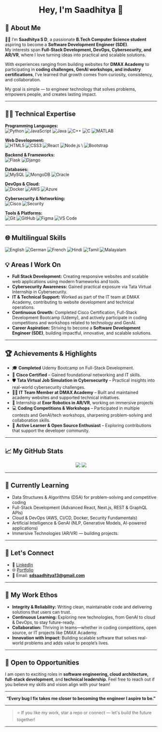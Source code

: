 <h1 align="center">Hey, I'm Saadhitya 👋</h1>


## 🚀 About Me  

👩‍💻 I’m **Saadhitya S D**, a passionate **B.Tech Computer Science student** aspiring to become a **Software Development Engineer (SDE)**.  
 My interests span **Full-Stack Development, DevOps, Cybersecurity, and AR/VR**, where I love turning ideas into practical and scalable solutions.  

With experiences ranging from building websites for **DMAX Academy** to participating in **coding challenges, GenAI workshops, and industry certifications**, I’ve learned that growth comes from curiosity, consistency, and collaboration.  

My goal is simple — to engineer technology that solves problems, empowers people, and creates lasting impact.  

---

## 🧑‍💻 Technical Expertise  

**Programming Languages:**  
![Python](https://img.shields.io/badge/Python-3776AB?style=for-the-badge&logo=python&logoColor=white) ![JavaScript](https://img.shields.io/badge/JavaScript-F7DF1E?style=for-the-badge&logo=javascript&logoColor=black) ![Java](https://img.shields.io/badge/Java-007396?style=for-the-badge&logo=java&logoColor=white) ![C++](https://img.shields.io/badge/C++-00599C?style=for-the-badge&logo=cplusplus&logoColor=white) ![C](https://img.shields.io/badge/C-00599C?style=for-the-badge&logo=c&logoColor=white) ![MATLAB](https://img.shields.io/badge/MATLAB-0076A8?style=for-the-badge&logo=Mathworks&logoColor=white)



**Web Development:**  
![HTML5](https://img.shields.io/badge/HTML5-E34F26?style=for-the-badge&logo=html5&logoColor=white) ![CSS3](https://img.shields.io/badge/CSS3-1572B6?style=for-the-badge&logo=css3&logoColor=white) ![React](https://img.shields.io/badge/React-61DAFB?style=for-the-badge&logo=react&logoColor=black) ![Node.js](https://img.shields.io/badge/Node.js-339933?style=for-the-badge&logo=node.js&logoColor=white) \ ![Bootstrap](https://img.shields.io/badge/Bootstrap-7952B3?style=for-the-badge&logo=bootstrap&logoColor=white)  

**Backend & Frameworks:**  
![Flask](https://img.shields.io/badge/Flask-000000?style=for-the-badge&logo=flask&logoColor=white) ![Django](https://img.shields.io/badge/Django-092E20?style=for-the-badge&logo=django&logoColor=white)  

**Databases:**  
![MySQL](https://img.shields.io/badge/MySQL-4479A1?style=for-the-badge&logo=mysql&logoColor=white) ![MongoDB](https://img.shields.io/badge/MongoDB-47A248?style=for-the-badge&logo=mongodb&logoColor=white) ![Oracle](https://img.shields.io/badge/Oracle-F80000?style=for-the-badge&logo=oracle&logoColor=white)  

**DevOps & Cloud:**  
![Docker](https://img.shields.io/badge/Docker-2496ED?style=for-the-badge&logo=docker&logoColor=white) ![AWS](https://img.shields.io/badge/AWS-232F3E?style=for-the-badge&logo=amazon-aws&logoColor=white) ![Azure](https://img.shields.io/badge/Azure-0078D4?style=for-the-badge&logo=microsoft-azure&logoColor=white) 

**Cybersecurity & Networking:**  
![Cisco](https://img.shields.io/badge/Cisco-1BA0D7?style=for-the-badge&logo=cisco&logoColor=white) ![Security](https://img.shields.io/badge/Security-F80000?style=for-the-badge&logo=security&logoColor=white)  

**Tools & Platforms:**  
![Git](https://img.shields.io/badge/Git-F05032?style=for-the-badge&logo=git&logoColor=white) ![GitHub](https://img.shields.io/badge/GitHub-181717?style=for-the-badge&logo=github&logoColor=white) ![Figma](https://img.shields.io/badge/Figma-F24E1E?style=for-the-badge&logo=figma&logoColor=white) ![VS Code](https://img.shields.io/badge/VS%20Code-007ACC?style=for-the-badge&logo=visual-studio-code&logoColor=white)

---
## 🌐 Multilingual Skills
![English](https://img.shields.io/badge/English-000000?style=for-the-badge&logo=google-translate&logoColor=white) ![German](https://img.shields.io/badge/German-000000?style=for-the-badge&logo=google-translate&logoColor=white) ![French](https://img.shields.io/badge/French-000000?style=for-the-badge&logo=google-translate&logoColor=white) ![Hindi](https://img.shields.io/badge/Hindi-000000?style=for-the-badge&logo=google-translate&logoColor=white) ![Tamil](https://img.shields.io/badge/Tamil-000000?style=for-the-badge&logo=google-translate&logoColor=white) ![Malayalam](https://img.shields.io/badge/Malayalam-000000?style=for-the-badge&logo=google-translate&logoColor=white)



## 💡 Areas I Work On

- **Full Stack Development:** Creating responsive websites and scalable web applications using modern frameworks and tools.   
- **Cybersecurity Awareness:** Gained practical exposure via Tata Virtual Internship in Cybersecurity.  
- **IT & Technical Support:** Worked as part of the IT team at DMAX Academy, contributing to website development and technical operations.  
- **Continuous Growth:** Completed Cisco Certification, Full-Stack Development Bootcamp (Udemy), and actively participate in coding competitions and workshops related to technology and GenAI.  
- **Career Aspiration:** Striving to become a **Software Development Engineer (SDE)**, building impactful, innovative, and scalable solutions.  

---

## 🏆 Achievements & Highlights  

- 🎓 **Completed** Udemy Bootcamp on Full-Stack Development.  
- 🔐 **Cisco Certified** – Gained foundational networking and IT skills.  
- 🛡️ **Tata Virtual Job Simulation in Cybersecurity** – Practical insights into real-world cybersecurity challenges.  
- 👨‍💻 **IT Team Member at DMAX Academy** – Built and maintained academy websites and supported technical initiatives.  
- 🤝 Internship at **Exor Robotics in AR/VR**, working on immersive projects 
- 💻 **Coding Competitions & Workshops** – Participated in multiple contests and GenAI/tech workshops, sharpening problem-solving and collaboration skills.  
- 🌱 **Active Learner & Open Source Enthusiast** – Exploring contributions that support the developer community.  

---

## 📈 My GitHub Stats

<p align="center">
  <img src="https://github-readme-stats.vercel.app/api?username=SaadhityaSD&show_icons=true&theme=gruvbox" />
  <img src="https://github-readme-streak-stats.herokuapp.com/?user=SaadhityaSD&theme=gruvbox" />
</p>

---
## 🌱 Currently Learning  

- Data Structures & Algorithms (DSA) for problem-solving and competitive coding  
- Full-Stack Development (Advanced React, Next.js, REST & GraphQL APIs)  
- Cloud & DevOps (AWS, CI/CD, Docker, Security Fundamentals)  
- Artificial Intelligence & GenAI (NLP, Generative Models, AI-powered applications) 
- Immersive Technologies (AR/VR) — building projects.

 
---
## 💬 Let's Connect  

- 💼 [LinkedIn](https://www.linkedin.com/in/saadhityasd/)  
- 🌐 [Portfolio](https://saadhityasd.github.io)  
- 📩 Email: **sdsaadhitya13@gmail.com**  

---


## 🎯 My Work Ethos

- **Integrity & Reliability:** Writing clean, maintainable code and delivering solutions that users can trust.  
- **Continuous Learning:** Exploring new technologies, from GenAI to cloud & DevOps, to stay future-ready.  
- **Collaboration:** Thriving in teams—whether in coding competitions, open source, or IT projects like DMAX Academy.  
- **Innovation with Impact:** Building scalable software that solves real-world problems and adds value to people’s lives.  


---

## 📝 Open to Opportunities

I am open to exciting roles in **software engineering, cloud architecture, full-stack development**, and **technical leadership**. Feel free to reach out if you believe my skills and vision align with your team!

---

<p align="center">
  <b>“Every bug I fix takes me closer to becoming the engineer I aspire to be.”</b>
</p>


---

> ⭐️ If you like my work, star a repo or connect — let's build the future together!

---


